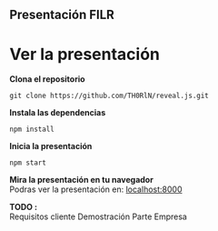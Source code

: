 ## Presentación FILR

# Ver la presentación

**Clona el repositorio**
```
git clone https://github.com/TH0RlN/reveal.js.git
```

**Instala las dependencias**
```
npm install
```

**Inicia la presentación**
```
npm start
```

**Mira la presentación en tu navegador**  
Podras ver la presentación en: [localhost:8000](http://localhost:8000)

**TODO :**  
Requisitos cliente
Demostración
Parte Empresa
